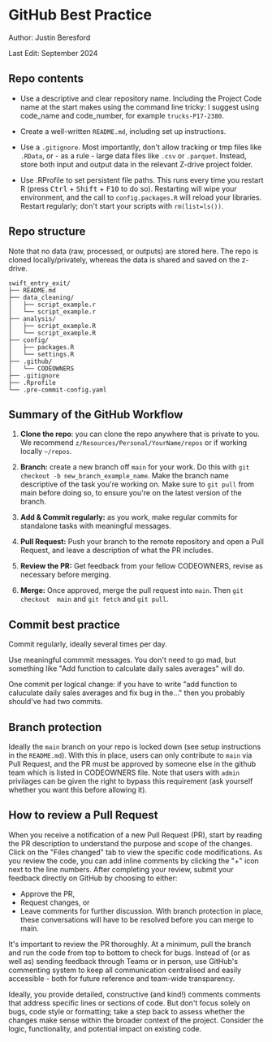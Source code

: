 # GitHub Best Practice

Author: Justin Beresford

Last Edit: September 2024

## Repo contents

+ Use a descriptive and clear repository name. Including the Project Code name at the start makes using the command line tricky: I suggest using code_name and code_number, for example `trucks-P17-2380`.

+ Create a well-written `README.md`, including set up instructions. 

+ Use a `.gitignore`. Most importantly, don't allow tracking or tmp files like `.RData`, or - as a rule - large data files like `.csv` or `.parquet`. Instead, store both input and output data in the relevant Z-drive project folder. 

+ Use .RProfile to set persistent file paths. This runs every time you restart R (press <kbd>Ctrl</kbd> + <kbd>Shift</kbd> + <kbd>F10</kbd> to do so). Restarting will wipe your environment, and the call to `config.packages.R` will reload your libraries. Restart regularly; don't start your scripts with `rm(list=ls())`.

## Repo structure

Note that no data (raw, processed, or outputs) are stored here. The repo is cloned locally/privately, whereas the data is shared and saved on the z-drive. 

```
swift_entry_exit/
├── README.md
├── data_cleaning/
│   ├── script_example.r
│   └── script_example.r
├── analysis/
│   ├── script_example.R
│   └── script_example.R
├── config/
│   ├── packages.R
│   └── settings.R
├── .github/
│   └── CODEOWNERS
├── .gitignore
├── .Rprofile
└── .pre-commit-config.yaml

```

## Summary of the GitHub Workflow

1. **Clone the repo**: you can clone the repo anywhere that is private to you. We recommend `z/Resources/Personal/YourName/repos` or if working locally `~/repos`. 

2. **Branch:** create a new branch off `main` for your work. Do this with `git checkout -b new_branch_example_name`. Make the branch name descriptive of the task you're working on. Make sure to `git pull` from main before doing so, to ensure you're on the latest version of the branch. 

3. **Add & Commit regularly:** as you work, make regular commits for standalone tasks with meaningful messages. 

4. **Pull Request:** Push your branch to the remote repository and open a Pull Request, and leave a description of what the PR includes. 

5. **Review the PR:** Get feedback from your fellow CODEOWNERS, revise as necessary before merging. 

6. **Merge:** Once approved, merge the pull request into `main`. Then `git checkout  main` and `git fetch` and `git pull`. 


## Commit best practice

Commit regularly, ideally several times per day. 

Use meaningful commmit messages. You don't need to go mad, but something like "Add function to calculate daily sales averages" will do. 

One commit per logical change: if you have to write "add function to caluculate daily sales averages and fix bug in the..." then you probably should've had two commits. 

## Branch protection

Ideally the `main` branch on your repo is locked down (see setup instructions in the `README.md`). With this in place, users can only contribute to `main` via Pull Request, and the PR must be approved by someone else in the github team which is listed in CODEOWNERS file. Note that users with `admin` privilages can be given the right to bypass this requirement (ask yourself whether you want this before allowing it). 

## How to review a Pull Request

When you receive a notification of a new Pull Request (PR), start by reading the PR description to understand the purpose and scope of the changes. Click on the "Files changed" tab to view the specific code modifications. As you review the code, you can add inline comments by clicking the "+" icon next to the line numbers. After completing your review, submit your feedback directly on GitHub by choosing to either:
+ Approve the PR, 
+ Request changes, or 
+ Leave comments for further discussion. With branch protection in place, these conversations will have to be resolved before you can merge to main. 

It's important to review the PR thoroughly. At a minimum, pull the branch and run the code from top to bottom to check for bugs. Instead of (or as well as) sending feedback through Teams or in person, use GitHub's commenting system to keep all communication centralised and easily accessible - both for future reference and team-wide transparency. 


Ideally, you provide detailed, constructive (and kind!) comments  comments that address specific lines or sections of code. But don't focus solely on bugs, code style or formatting; take a step back to assess whether the changes make sense within the broader context of the project. Consider the logic, functionality, and potential impact on existing code. 
